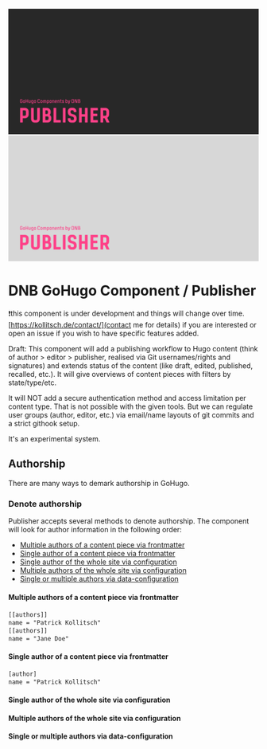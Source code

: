<!--- CARD BEGIN --->

![DNB-Hugo/HEAD](.github/github-card-dark.png#gh-dark-mode-only)
![DNB-Hugo/HEAD](.github/github-card-light.png#gh-light-mode-only)

<!--- CARD END --->

# DNB GoHugo Component / Publisher

❗this component is under development and things will change over time. [https://kollitsch.de/contact/](contact me for details) if you are interested or open an issue if you wish to have specific features added.

Draft: This component will add a publishing workflow to Hugo content (think of author > editor > publisher, realised via Git usernames/rights and signatures) and extends status of the content (like draft, edited, published, recalled, etc.). It will give overviews of content pieces with filters by state/type/etc.

It will NOT add a secure authentication method and access limitation per content type. That is not possible with the given tools. But we can regulate user groups (author, editor, etc.) via email/name layouts of git commits and a strict githook setup.

It's an experimental system.

## Authorship

There are many ways to demark authorship in GoHugo.



### Denote authorship

Publisher accepts several methods to denote authorship. The component will look for author information in the following order:

- [Multiple authors of a content piece via frontmatter](#multiple-authors-of-a-content-piece-via-frontmatter)
- [Single author of a content piece via frontmatter](#single-author-of-a-content-piece-via-frontmatter)
- [Single author of the whole site via configuration](#single-author-of-the-whole-site-via-configuration)
- [Multiple authors of the whole site via configuration](#multiple-authors-of-the-whole-site-via-configuration)
- [Single or multiple authors via data-configuration](#single-or-multiple-authors-via-data-configuration)

#### Multiple authors of a content piece via frontmatter

```
[[authors]]
name = "Patrick Kollitsch"
[[authors]]
name = "Jane Doe"
```

#### Single author of a content piece via frontmatter

```
[author]
name = "Patrick Kollitsch"
```

#### Single author of the whole site via configuration

#### Multiple authors of the whole site via configuration

#### Single or multiple authors via data-configuration
